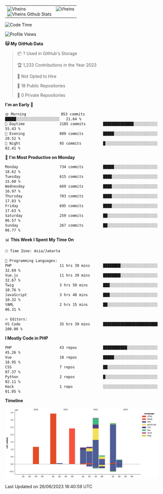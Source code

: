 <table>
  <tr>
    <td valign="top">
      <img src="https://github-readme-streak-stats.herokuapp.com/?user=Vheins&" alt="Vheins" /><br/>
      <img src="https://github-readme-stats.vercel.app/api?username=vheins&count_private=true&show_icons=true" alt="Vheins Github Stats">
    </td>
    <td valign="top">
      <img src="https://github-readme-stats.vercel.app/api/top-langs/?username=Vheins&count_private=true" alt="Vheins" /><br/>
    </td>
  </tr>
</table>

<!--START_SECTION:waka-->
![Code Time](http://img.shields.io/badge/Code%20Time-331%20hrs%206%20mins-blue)

![Profile Views](http://img.shields.io/badge/Profile%20Views-0-blue)

**🐱 My GitHub Data** 

> 📦 ? Used in GitHub's Storage 
 > 
> 🏆 1,233 Contributions in the Year 2023
 > 
> 🚫 Not Opted to Hire
 > 
> 📜 18 Public Repositories 
 > 
> 🔑 0 Private Repositories 
 > 
**I'm an Early 🐤** 

```text
🌞 Morning                853 commits         █████░░░░░░░░░░░░░░░░░░░░   21.64 % 
🌆 Daytime                2185 commits        ██████████████░░░░░░░░░░░   55.43 % 
🌃 Evening                809 commits         █████░░░░░░░░░░░░░░░░░░░░   20.52 % 
🌙 Night                  95 commits          █░░░░░░░░░░░░░░░░░░░░░░░░   02.41 % 
```
📅 **I'm Most Productive on Monday** 

```text
Monday                   734 commits         █████░░░░░░░░░░░░░░░░░░░░   18.62 % 
Tuesday                  615 commits         ████░░░░░░░░░░░░░░░░░░░░░   15.60 % 
Wednesday                669 commits         ████░░░░░░░░░░░░░░░░░░░░░   16.97 % 
Thursday                 703 commits         ████░░░░░░░░░░░░░░░░░░░░░   17.83 % 
Friday                   695 commits         ████░░░░░░░░░░░░░░░░░░░░░   17.63 % 
Saturday                 259 commits         ██░░░░░░░░░░░░░░░░░░░░░░░   06.57 % 
Sunday                   267 commits         ██░░░░░░░░░░░░░░░░░░░░░░░   06.77 % 
```


📊 **This Week I Spent My Time On** 

```text
🕑︎ Time Zone: Asia/Jakarta

💬 Programming Languages: 
PHP                      11 hrs 39 mins      ████████░░░░░░░░░░░░░░░░░   32.69 % 
Vue.js                   11 hrs 39 mins      ████████░░░░░░░░░░░░░░░░░   32.67 % 
Twig                     3 hrs 50 mins       ███░░░░░░░░░░░░░░░░░░░░░░   10.76 % 
JavaScript               3 hrs 40 mins       ███░░░░░░░░░░░░░░░░░░░░░░   10.32 % 
YAML                     2 hrs 15 mins       ██░░░░░░░░░░░░░░░░░░░░░░░   06.31 % 

🔥 Editors: 
VS Code                  35 hrs 39 mins      █████████████████████████   100.00 % 
```

**I Mostly Code in PHP** 

```text
PHP                      43 repos            ███████████░░░░░░░░░░░░░░   45.26 % 
Vue                      18 repos            █████░░░░░░░░░░░░░░░░░░░░   18.95 % 
CSS                      7 repos             ██░░░░░░░░░░░░░░░░░░░░░░░   07.37 % 
Python                   2 repos             █░░░░░░░░░░░░░░░░░░░░░░░░   02.11 % 
Hack                     1 repo              ░░░░░░░░░░░░░░░░░░░░░░░░░   01.05 % 
```



**Timeline**

![Lines of Code chart](https://raw.githubusercontent.com/vheins/vheins/main/assets/bar_graph.png)


 Last Updated on 26/06/2023 18:40:59 UTC
<!--END_SECTION:waka-->
